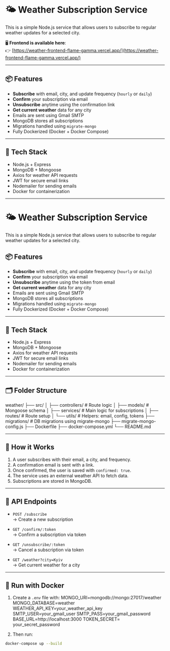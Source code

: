 # 🌤️ Weather Subscription Service

This is a simple Node.js service that allows users to subscribe to regular weather updates for a selected city.

🖥️ **Frontend is available here**:  
👉 [https://weather-frontend-flame-gamma.vercel.app/](https://weather-frontend-flame-gamma.vercel.app/)

---

## 📦 Features

- **Subscribe** with email, city, and update frequency (`hourly` or `daily`)
- **Confirm** your subscription via email
- **Unsubscribe** anytime using the confirmation link
- **Get current weather** data for any city
- Emails are sent using Gmail SMTP
- MongoDB stores all subscriptions
- Migrations handled using `migrate-mongo`
- Fully Dockerized (Docker + Docker Compose)

---

## 🔧 Tech Stack

- Node.js + Express
- MongoDB + Mongoose
- Axios for weather API requests
- JWT for secure email links
- Nodemailer for sending emails
- Docker for containerization

---

# 🌤️ Weather Subscription Service

This is a simple Node.js service that allows users to subscribe to regular weather updates for a selected city.

## 📦 Features

- **Subscribe** with email, city, and update frequency (`hourly` or `daily`)
- **Confirm** your subscription via email
- **Unsubscribe** anytime using the token from email
- **Get current weather** data for any city
- Emails are sent using Gmail SMTP
- MongoDB stores all subscriptions
- Migrations handled using `migrate-mongo`
- Fully Dockerized (Docker + Docker Compose)

---

## 🔧 Tech Stack

- Node.js + Express
- MongoDB + Mongoose
- Axios for weather API requests
- JWT for secure email links
- Nodemailer for sending emails
- Docker for containerization

---

## 🗂️ Folder Structure
weather/
├── src/
│ ├── controllers/ # Route logic
│ ├── models/ # Mongoose schema
│ ├── services/ # Main logic for subscriptions
│ ├── routes/ # Route setup
│ └── utils/ # Helpers: email, config, tokens
├── migrations/ # DB migrations using migrate-mongo
├── migrate-mongo-config.js
├── Dockerfile
├── docker-compose.yml
└── README.md


---

## 🚀 How it Works

1. A user subscribes with their email, a city, and frequency.
2. A confirmation email is sent with a link.
3. Once confirmed, the user is saved with `confirmed: true`.
4. The service uses an external weather API to fetch data.
5. Subscriptions are stored in MongoDB.

---

## 📩 API Endpoints

- `POST /subscribe`  
  → Create a new subscription

- `GET /confirm/:token`  
  → Confirm a subscription via token

- `GET /unsubscribe/:token`  
  → Cancel a subscription via token

- `GET /weather?city=Kyiv`  
  → Get current weather for a city

---

## 🐳 Run with Docker

1. Create a `.env` file with:
MONGO_URI=mongodb://mongo:27017/weather
MONGO_DATABASE=weather
WEATHER_API_KEY=your_weather_api_key
SMTP_USER=your_gmail_user
SMTP_PASS=your_gmail_password
BASE_URL=http://localhost:3000
TOKEN_SECRET= your_secret_password

2. Then run:

```bash
docker-compose up --build



